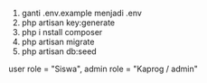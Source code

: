 1. ganti .env.example menjadi .env
2. php artisan key:generate
3. php i nstall composer
4. php artisan migrate
5. php artisan db:seed

user role = "Siswa",
admin role = "Kaprog / admin"
